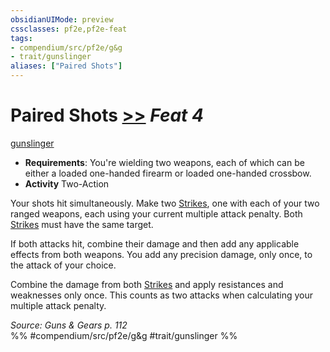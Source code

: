 ```yaml
---
obsidianUIMode: preview
cssclasses: pf2e,pf2e-feat
tags:
- compendium/src/pf2e/g&g
- trait/gunslinger
aliases: ["Paired Shots"]
---
```

# Paired Shots  [>>](rules/core-rulebook/chapter-9-playing-the-game.md#Actions "Two-Action") *Feat 4*  
[gunslinger](rules/traits/gunslinger-g-g.md "Gunslinger Class Trait")  

- **Requirements**: You're wielding two weapons, each of which can be either a loaded one-handed firearm or loaded one-handed crossbow.
- **Activity** Two-Action

Your shots hit simultaneously. Make two [Strikes](rules/actions/strike.md), one with each of your two ranged weapons, each using your current multiple attack penalty. Both [Strikes](rules/actions/strike.md) must have the same target.

If both attacks hit, combine their damage and then add any applicable effects from both weapons. You add any precision damage, only once, to the attack of your choice.

Combine the damage from both [Strikes](rules/actions/strike.md) and apply resistances and weaknesses only once. This counts as two attacks when calculating your multiple attack penalty.

*Source: Guns & Gears p. 112*  
%% #compendium/src/pf2e/g&g #trait/gunslinger %%